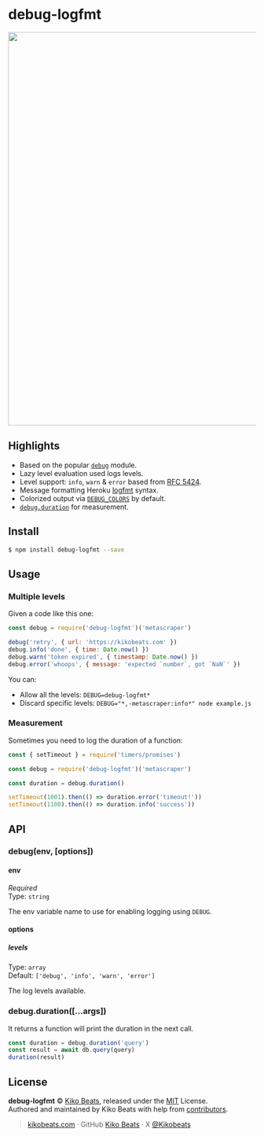 # debug-logfmt

<div align="center">
	<img width="800" src="https://i.imgur.com/R0cd2Gj.png" >
</div>

## Highlights

- Based on the popular [`debug`](https://www.npmjs.com/package/debug) module.
- Lazy level evaluation used logs levels.
- Level support: `info`, `warn` & `error` based from [RFC 5424](https://datatracker.ietf.org/doc/html/rfc5424).
- Message formatting Heroku [logfmt](https://brandur.org/logfmt) syntax.
- Colorized output via [`DEBUG_COLORS`](https://github.com/debug-js/debug#environment-variables) by default.
- [`debug.duration`](#measurement) for measurement.

## Install

```bash
$ npm install debug-logfmt --save
```

## Usage

### Multiple levels

Given a code like this one:

```js
const debug = require('debug-logfmt')('metascraper')

debug('retry', { url: 'https://kikobeats.com' })
debug.info('done', { time: Date.now() })
debug.warn('token expired', { timestamp: Date.now() })
debug.error('whoops', { message: 'expected `number`, got `NaN`' })
```

You can:
- Allow all the levels: `DEBUG=debug-logfmt*`
- Discard specific levels: `DEBUG="*,-metascraper:info*" node example.js`

### Measurement

Sometimes you need to log the duration of a function:

```js
const { setTimeout } = require('timers/promises')

const debug = require('debug-logfmt')('metascraper')

const duration = debug.duration()

setTimeout(1001).then(() => duration.error('timeout!'))
setTimeout(1100).then(() => duration.info('success'))
```

## API

### debug(env, [options])

#### env

*Required*<br>
Type: `string`

The env variable name to use for enabling logging using `DEBUG`.

#### options

##### levels

Type: `array`<br>
Default: `['debug', 'info', 'warn', 'error']`

The log levels available.

### debug.duration([...args])

It returns a function will print the duration in the next call.

```js
const duration = debug.duration('query')
const result = await db.query(query)
duration(result)
```

## License

**debug-logfmt** © [Kiko Beats](https://kikobeats.com), released under the [MIT](https://github.com/Kikobeats/debug-logfmt/blob/master/LICENSE.md) License.<br>
Authored and maintained by Kiko Beats with help from [contributors](https://github.com/Kikobeats/debug-logfmt/contributors).

> [kikobeats.com](https://kikobeats.com) · GitHub [Kiko Beats](https://github.com/Kikobeats) · X [@Kikobeats](https://x.com/Kikobeats)
